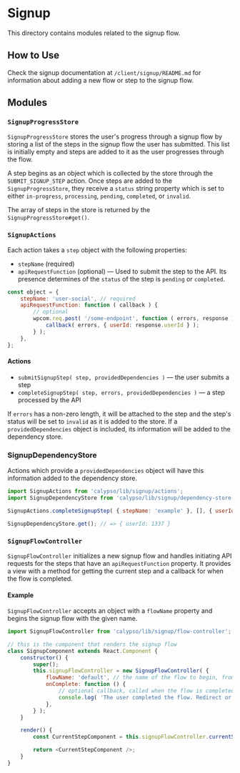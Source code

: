 # Signup

This directory contains modules related to the signup flow.

## How to Use

Check the signup documentation at `/client/signup/README.md` for information about adding a new flow or step to the signup flow.

## Modules

### `SignupProgressStore`

`SignupProgressStore` stores the user's progress through a signup flow by storing a list of the steps in the signup flow the user has submitted. This list is initially empty and steps are added to it as the user progresses through the flow.

A step begins as an object which is collected by the store through the `SUBMIT_SIGNUP_STEP` action. Once steps are added to the `SignupProgressStore`, they receive a `status` string property which is set to either `in-progress`, `processing`, `pending`, `completed`, or `invalid`.

The array of steps in the store is returned by the `SignupProgressStore#get()`.

### `SignupActions`

Each action takes a `step` object with the following properties:

- `stepName` (required)
- `apiRequestFunction` (optional) — Used to submit the step to the API. Its presence determines of the `status` of the step is `pending` or `completed`.

```js
const object = {
	stepName: 'user-social', // required
	apiRequestFunction: function ( callback ) {
		// optional
		wpcom.req.post( '/some-endpoint', function ( errors, response ) {
			callback( errors, { userId: response.userId } );
		} );
	},
};
```

#### Actions

- `submitSignupStep( step, providedDependencies )` — the user submits a step
- `completeSignupStep( step, errors, providedDependencies )` — a step processed by the API

If `errors` has a non-zero length, it will be attached to the step and the step's status will be set to `invalid` as it is added to the store. If a `providedDependencies` object is included, its information will be added to the dependency store.

### SignupDependencyStore

Actions which provide a `providedDependencies` object will have this information added to the dependency store.

```js
import SignupActions from 'calypso/lib/signup/actions';
import SignupDependencyStore from 'calypso/lib/signup/dependency-store';

SignupActions.completeSignupStep( { stepName: 'example' }, [], { userId: 1337 } );

SignupDependencyStore.get(); // => { userId: 1337 }
```

### `SignupFlowController`

`SignupFlowController` initializes a new signup flow and handles initiating API requests for the steps that have an `apiRequestFunction` property. It provides a view with a method for getting the current step and a callback for when the flow is completed.

#### Example

`SignupFlowController` accepts an object with a `flowName` property and begins the signup flow with the given name.

```js
import SignupFlowController from 'calypso/lib/signup/flow-controller';

// this is the component that renders the signup flow
class SignupComponent extends React.Component {
	constructor() {
		super();
		this.signupFlowController = new SignupFlowController( {
			flowName: 'default', // the name of the flow to begin, from flows.json
			onComplete: function () {
				// optional callback, called when the flow is completed
				console.log( 'The user completed the flow. Redirect or log them in here.' );
			},
		} );
	}

	render() {
		const CurrentStepComponent = this.signupFlowController.currentStep().component; // the component from steps.js

		return <CurrentStepComponent />;
	}
}
```

